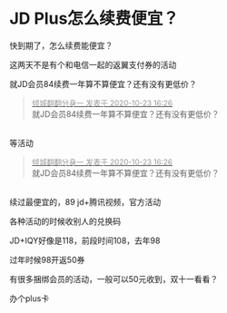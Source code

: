 # JD Plus怎么续费便宜？


快到期了，怎么续费能便宜？

这两天不是有个和电信一起的返翼支付券的活动

就JD会员84续费一年算不算便宜？还有没有更低价？

<div class="quote"><blockquote><font size="2"><a href="https://www.hostloc.com/forum.php?mod=redirect&amp;goto=findpost&amp;pid=9341761&amp;ptid=757654" target="_blank"><font color="#999999">倾城翻翻分身一 发表于 2020-10-23 16:26</font></a></font><br />
就JD会员84续费一年算不算便宜？还有没有更低价？</blockquote></div><br />
等活动 

<div class="quote"><blockquote><font size="2"><a href="https://www.hostloc.com/forum.php?mod=redirect&amp;goto=findpost&amp;pid=9341761&amp;ptid=757654" target="_blank"><font color="#999999">倾城翻翻分身一 发表于 2020-10-23 16:26</font></a></font><br />
就JD会员84续费一年算不算便宜？还有没有更低价？</blockquote></div><br />
续过最便宜的，89 jd+腾讯视频，官方活动<img src="static/image/smiley/default/lol.gif" smilieid="12" border="0" alt="" />

各种活动的时候收别人的兑换码

JD+IQY好像是118，前段时间108，去年98

过年时候98开返50券

有很多捆绑会员的活动，一般可以50元收到，双十一看看？

办个plus卡
